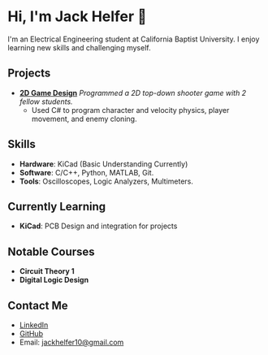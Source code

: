# Hi, I'm Jack Helfer 👋

I'm an Electrical Engineering student at California Baptist University. I enjoy learning new skills and challenging myself.

## Projects
- **[2D Game Design](https://github.com/JackHelfer10/2D-Game-Design.git)**
  *Programmed a 2D top-down shooter game with 2 fellow students.*
  - Used C# to program character and velocity physics, player movement, and enemy cloning.
  

## Skills
- **Hardware**: KiCad (Basic Understanding Currently)
- **Software**: C/C++, Python, MATLAB, Git.
- **Tools**: Oscilloscopes, Logic Analyzers, Multimeters.

 ## Currently Learning
 - **KiCad**: PCB Design and integration for projects

## Notable Courses
- **Circuit Theory 1**
- **Digital Logic Design**

## Contact Me
- [LinkedIn](www.linkedin.com/in/jack-helfer-38185a294)
- [GitHub](https://github.com/<JackHelfer10>/)
- Email: [jackhelfer10@gmail.com](mailto:jackhelfer10@gmail.com)

